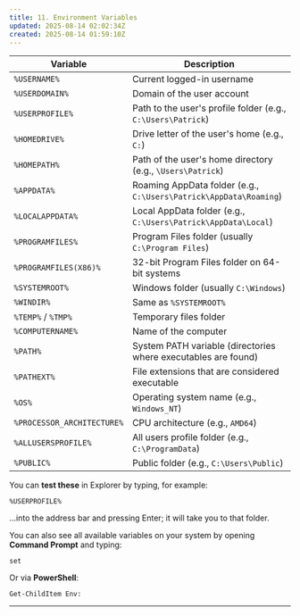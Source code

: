 ```yaml
---
title: 11. Environment Variables
updated: 2025-08-14 02:02:34Z
created: 2025-08-14 01:59:10Z
---
```


| Variable | Description |
| --- | --- |
| `%USERNAME%` | Current logged-in username |
| `%USERDOMAIN%` | Domain of the user account |
| `%USERPROFILE%` | Path to the user's profile folder (e.g., `C:\Users\Patrick`) |
| `%HOMEDRIVE%` | Drive letter of the user's home (e.g., `C:`) |
| `%HOMEPATH%` | Path of the user's home directory (e.g., `\Users\Patrick`) |
| `%APPDATA%` | Roaming AppData folder (e.g., `C:\Users\Patrick\AppData\Roaming`) |
| `%LOCALAPPDATA%` | Local AppData folder (e.g., `C:\Users\Patrick\AppData\Local`) |
| `%PROGRAMFILES%` | Program Files folder (usually `C:\Program Files`) |
| `%PROGRAMFILES(X86)%` | 32-bit Program Files folder on 64-bit systems |
| `%SYSTEMROOT%` | Windows folder (usually `C:\Windows`) |
| `%WINDIR%` | Same as `%SYSTEMROOT%` |
| `%TEMP%` / `%TMP%` | Temporary files folder |
| `%COMPUTERNAME%` | Name of the computer |
| `%PATH%` | System PATH variable (directories where executables are found) |
| `%PATHEXT%` | File extensions that are considered executable |
| `%OS%` | Operating system name (e.g., `Windows_NT`) |
| `%PROCESSOR_ARCHITECTURE%` | CPU architecture (e.g., `AMD64`) |
| `%ALLUSERSPROFILE%` | All users profile folder (e.g., `C:\ProgramData`) |
| `%PUBLIC%` | Public folder (e.g., `C:\Users\Public`) |

You can **test these** in Explorer by typing, for example:

`%USERPROFILE%`

…into the address bar and pressing Enter; it will take you to that folder.

You can also see all available variables on your system by opening **Command Prompt** and typing:

`set`

Or via **PowerShell**:

`Get-ChildItem Env:`

* * *

&nbsp;